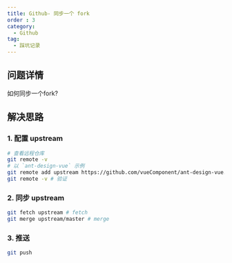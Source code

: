 ```yaml
---
title: Github- 同步一个 fork
order : 3
category:
  - Github
tag:
  - 踩坑记录
---
```

## 问题详情
如何同步一个fork?

## 解决思路

### 1. 配置 upstream

```bash
# 查看远程仓库
git remote -v
# 以 `ant-design-vue` 示例
git remote add upstream https://github.com/vueComponent/ant-design-vue.git
git remote -v # 验证
```

### 2. 同步 upstream

```bash
git fetch upstream # fetch
git merge upstream/master # merge
```

### 3.  推送

```bash
git push
```

